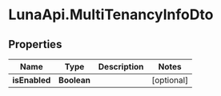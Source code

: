 # LunaApi.MultiTenancyInfoDto

## Properties

Name | Type | Description | Notes
------------ | ------------- | ------------- | -------------
**isEnabled** | **Boolean** |  | [optional] 


